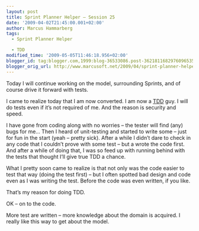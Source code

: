 ```yaml
---
layout: post
title: Sprint Planner Helper – Session 25
date: '2009-04-02T21:45:00.001+02:00'
author: Marcus Hammarberg
tags:
  - Sprint Planner Helper

  - TDD
modified_time: '2009-05-05T11:46:18.956+02:00'
blogger_id: tag:blogger.com,1999:blog-36533086.post-3621811682976096535
blogger_orig_url: http://www.marcusoft.net/2009/04/sprint-planner-helper-session-25.html
---
```



Today I will continue working on the model, surrounding Sprints, and of
course drive it forward with tests.

I came to realize today that I am now converted. I am now a
<a href="http://en.wikipedia.org/wiki/Test-driven_development"
target="_blank">TDD</a> guy. I will do tests even if it’s not required
of me. And the reason is security and speed.

I have gone from coding along with no worries – the tester will find
(any) bugs for me… Then I heard of unit-testing and started to write
some – just for fun in the start (yeah – pretty sick). After a while I
didn’t dare to check in any code that I couldn’t prove with some test –
but a wrote the code first. And after a while of doing that, I was so
feed up with running behind with the tests that thought I’ll give true
TDD a chance.

What I pretty soon came to realize is that not only was the code easier
to test that way (doing the test first) – but I often spotted bad design
and code even as I was writing the test. Before the code was even
written, if you like.

That’s my reason for doing TDD.

OK – on to the code.

More test are written – more knowledge about the domain is acquired. I
really like this way to get about the model.
